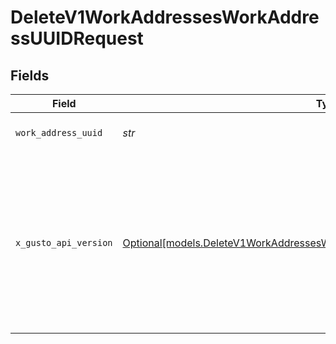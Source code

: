 # DeleteV1WorkAddressesWorkAddressUUIDRequest


## Fields

| Field                                                                                                                                                                                                                        | Type                                                                                                                                                                                                                         | Required                                                                                                                                                                                                                     | Description                                                                                                                                                                                                                  |
| ---------------------------------------------------------------------------------------------------------------------------------------------------------------------------------------------------------------------------- | ---------------------------------------------------------------------------------------------------------------------------------------------------------------------------------------------------------------------------- | ---------------------------------------------------------------------------------------------------------------------------------------------------------------------------------------------------------------------------- | ---------------------------------------------------------------------------------------------------------------------------------------------------------------------------------------------------------------------------- |
| `work_address_uuid`                                                                                                                                                                                                          | *str*                                                                                                                                                                                                                        | :heavy_check_mark:                                                                                                                                                                                                           | The UUID of the work address                                                                                                                                                                                                 |
| `x_gusto_api_version`                                                                                                                                                                                                        | [Optional[models.DeleteV1WorkAddressesWorkAddressUUIDHeaderXGustoAPIVersion]](../models/deletev1workaddressesworkaddressuuidheaderxgustoapiversion.md)                                                                       | :heavy_minus_sign:                                                                                                                                                                                                           | Determines the date-based API version associated with your API call. If none is provided, your application's [minimum API version](https://docs.gusto.com/embedded-payroll/docs/api-versioning#minimum-api-version) is used. |